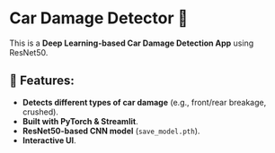# Car Damage Detector 🚗

This is a **Deep Learning-based Car Damage Detection App** using ResNet50.

## 🚀 Features:
- **Detects different types of car damage** (e.g., front/rear breakage, crushed).
- **Built with PyTorch & Streamlit**.
- **ResNet50-based CNN model** (`save_model.pth`).
- **Interactive UI**.
